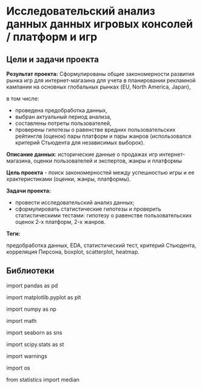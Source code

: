 # Исследовательский анализ данных данных игровых консолей / платформ и игр

## Цели и задачи проекта

**Результат проекта:**
Сформулированы общие закономерности развития рынка игр для интернет-магазина для учета в планировании рекламной кампании на основных глобальных рынках (EU, North America, Japan),

в том числе:
- проведена предобработка данных,
- выбран актуальный период анализа,
- составлены потреты пользователей,
- проверены гипотезы о равенстве вредних пользовательских рейтинглв (оценок) пары платформ и пары жанров (использовался критерий Стьюдента для независимых выборок).

**Описание данных**: исторические данные о продажах игр интернет-магазина, оценки пользователей и экспертов, жанры и платформы

**Цель проекта** - поиск закономерностей между успешностью игры и ее храктеристиками (оценки, жанры, платформы).

**Задачи проекта:**
- провести исследовательский анализ данных;
- сформулировать статистические гипотезы и проверить статистическими тестами: гипотезу о равенстве пользовательских оценок 2-х платформ, 2-х жанров.

**Теги:**

предобработка данных, EDA, статистический тест, критерий Стьюдента, корреляция Пирсона, boxplot, scatterplot, heatmap.


## Библиотеки

import pandas as pd

import matplotlib.pyplot as plt

import numpy as np

import math

import seaborn as sns

import scipy.stats as st

import warnings

import os

from statistics import median
